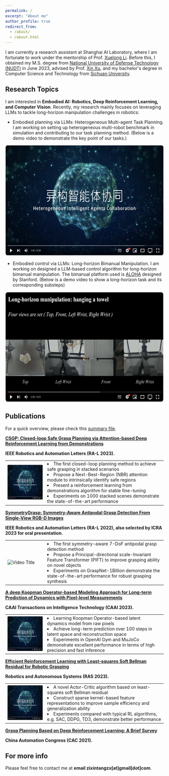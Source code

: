 ```yaml
---
permalink: /
excerpt: "About me"
author_profile: true
redirect_from: 
  - /about/
  - /about.html
---
```



I am currently a research assistant at Shanghai AI Laboratory, where I am fortunate to work under the mentorship of Prof. [Xuelong Li](https://iopen.nwpu.edu.cn/info/1329/1171.htm). Before this, I obtained my M.S. degree from [National University of Defense Technology (NUDT)](https://www.nudt.edu.cn) in June 2023, advised by Prof. [Xin Xu](https://xueshu.baidu.com/scholarID/CN-B7736SUJ), and my bachelor's degree in Computer Science and Technology from [Sichuan University](https://www.scu.edu.cn).
    


Research Topics
------  
I am interested in <b>Embodied AI: Robotics, Deep Reinforcement Learning, and Computer Vision</b>.
Recently, my research mainly focuses on leveraging LLMs to tackle long-horizon manipulation challenges in robotics:
+ Embodied planning via LLMs: Heterogeneous Multi-agent Task Planning.
I am working on setting up heterogeneous multi-robot benchmark in simulation and contributing to our task planning method. (Below is a demo video to demonstrate the key point of our tasks.)


<p align="center">
  <a href="https://www.youtube.com/watch?v=GZIk6S_AlUc">
    <img src="https://github.com/Zixin-Tang/Zixin-Tang.github.io/blob/master/images/HADemoCover.png?raw=true" width="600" height="350" alt="Embodied Planning Demo">
  </a>
</p>

+ Embodied control via LLMs: Long-horizon Bimanual Manipulation.
I am working on designed a LLM-based control algorithm for long-horizon bimanual manipulation. The bimanual platform used is [ALOHA](https://tonyzhaozh.github.io/aloha/) designed by Stanford. (Below is a demo video to show a long-horizon task and its corresponding substeps)


<p align="center">
  <a href="https://www.youtube.com/watch?v=VmRhUqRFp-4">
    <img src="https://github.com/Zixin-Tang/Zixin-Tang.github.io/blob/master/images/ALOHACover.png?raw=true" width="600" height="350" alt="Embodied Control Demo">
  </a>
</p>



Publications
------
For a quick overview, please check this [summary file](https://Zixin-Tang.github.io/assets/pub/Online_Summary_material.pdf).

<b>[CSGP: Closed-loop Safe Grasp Planning via Attention-based Deep Reinforcement Learning from Demonstrations](https://ieeexplore.ieee.org/document/10059127)</b>

**IEEE Robotics and Automation Letters (RA-L 2023).**

<table border="0" style="width: 100%; table-layout: fixed; border-collapse: collapse;">
  <colgroup>
    <col style="width: 25%;"> <!-- 第一列宽度占表格的30% -->
    <col style="width: 75%;"> <!-- 第二列宽度占表格的70% -->
  </colgroup>
  <tr>
    <td>
      <img src="https://github.com/Zixin-Tang/Zixin-Tang.github.io/blob/master/images/HADemoCover.png?raw=true" width="250" height="110" alt="Video Title">
    </td>
    <td>
      <li>The first closed-loop planning method to achieve safe grasping in stacked scenarios</li>
      <li>Propose a Next-Best-Region (NBR) attention module to intrinsically identify safe regions</li>
      <li>Present a reinforcement learning from demonstrations algorithm for stable fine-tuning</li>
      <li>Experiments on 1000 stacked scenes demonstrate the state-of-the-art performance</li>
    </td>
  </tr>
</table>

<b>[SymmetryGrasp: Symmetry-Aware Antipodal Grasp Detection From Single-View 
RGB-D Images](https://ieeexplore.ieee.org/document/9919329)</b>

**IEEE Robotics and Automation Letters (RA-L 2022), also selected by ICRA 2023 for oral presentation.**

<table border="0" style="width: 100%; table-layout: fixed; border-collapse: collapse;">
  <colgroup>
    <col style="width: 25%;"> <!-- 第一列宽度占表格的30% -->
    <col style="width: 75%;"> <!-- 第二列宽度占表格的70% -->
  </colgroup>
  <tr>
    <td>
      <img src="https://github.com/Zixin-Tang/Zixin-Tang.github.io/blob/master/images/SymmetryGraspGIF.gif?raw=true" width="250" height="110" alt="Video Title">
    </td>
    <td>
      <li>The first symmetry-aware 7-DoF antipodal grasp detection method</li>
      <li>Propose a Principal-directional scale-Invariant Feature Transformer (PIFT) to improve grasping ability on novel objects</li>
      <li>Experiments on GraspNet-1Billion demonstrate the state-of-the-art performance for robust grasping synthesis</li>
    </td>
  </tr>
</table>

<b>[A deep Koopman Operator-based Modeling Approach for Long-term Prediction of 
Dynamics with Pixel-level Measurements](https://ietresearch.onlinelibrary.wiley.com/doi/full/10.1049/cit2.12149)</b> 

**CAAI Transactions on Intelligence Technology (CAAI 2023).**

<table border="0" style="width: 100%; table-layout: fixed; border-collapse: collapse;">
  <colgroup>
    <col style="width: 25%;"> <!-- 第一列宽度占表格的30% -->
    <col style="width: 75%;"> <!-- 第二列宽度占表格的70% -->
  </colgroup>
  <tr>
    <td>
      <img src="https://github.com/Zixin-Tang/Zixin-Tang.github.io/blob/master/images/HADemoCover.png?raw=true" width="250" height="110" alt="Video Title">
    </td>
    <td>
      <li>Learning Koopman Operator-based latent dynamics model from raw pixels</li>
      <li>Achieve long-term prediction over 100 steps in latent space and reconstruction space</li>
      <li>Experiments in OpenAI Gym and MuJoCo demonstrate excellent performance in terms of high precision and fast inference</li>
    </td>
  </tr>
</table>


<b>[Efficient Reinforcement Learning with Least-squares Soft Bellman Residual for Robotic Grasping](https://www.sciencedirect.com/science/article/pii/S0921889023000246)</b> 

**Robotics and Autonomous Systems (RAS 2023).**

<table border="0" style="width: 100%; table-layout: fixed; border-collapse: collapse;">
  <colgroup>
    <col style="width: 25%;"> <!-- 第一列宽度占表格的30% -->
    <col style="width: 75%;"> <!-- 第二列宽度占表格的70% -->
  </colgroup>
  <tr>
    <td>
      <img src="https://github.com/Zixin-Tang/Zixin-Tang.github.io/blob/master/images/HADemoCover.png?raw=true" width="250" height="110" alt="Video Title">
    </td>
    <td>
      <li>A novel Actor-Critic algorithm based on least-squares soft Bellman residual</li>
      <li>Construct sparse kernel-based feature representations to improve sample efficiency and generalization ability</li>
      <li>Experiments compared with typical RL algorithms, e.g. SAC, DDPG, TD3, demonstrate better performance</li>
    </td>
  </tr>
</table>


<b>[Grasp Planning Based on Deep Reinforcement Learning: A Brief Survey](https://ieeexplore.ieee.org/document/9727526)</b>

**China Automation Congress (CAC 2021).**



For more info
------
Please feel free to contact me at **email zixintangzx[at]gmail[dot]com**.
